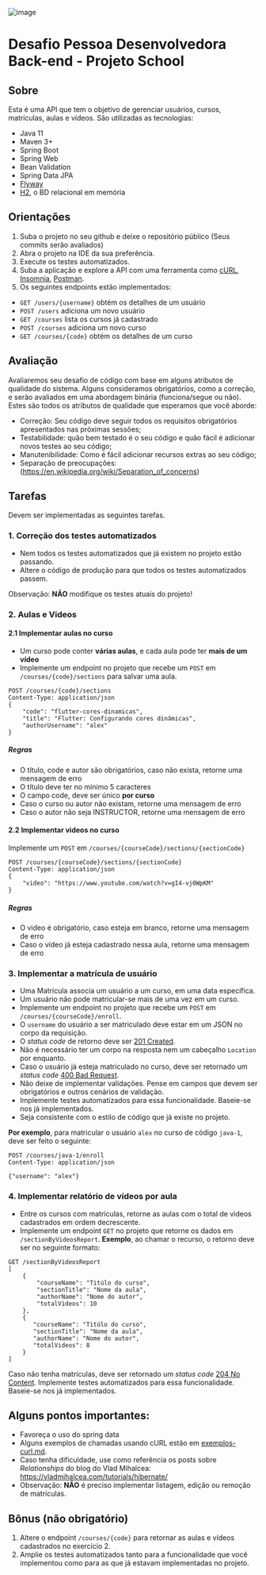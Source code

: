 ![image](https://user-images.githubusercontent.com/29494780/189982427-46da069f-bb06-49ed-a277-6b59b15d131b.png)
# Desafio Pessoa Desenvolvedora Back-end - Projeto School

## Sobre

Esta é uma API que tem o objetivo de gerenciar usuários, cursos, matrículas, aulas e vídeos. São utilizadas as tecnologias:

- Java 11
- Maven 3+
- Spring Boot
- Spring Web
- Bean Validation
- Spring Data JPA
- [Flyway](https://www.baeldung.com/database-migrations-with-flyway)
- [H2](https://www.baeldung.com/spring-boot-h2-database), o BD relacional em memória

## Orientações
1. Suba o projeto no seu github e deixe o repositório público (Seus commits serão avaliados)
2. Abra o projeto na IDE da sua preferência.
3. Execute os testes automatizados.
4. Suba a aplicação e explore a API com uma ferramenta como [cURL](https://curl.se/), [Insomnia](https://insomnia.rest/), [Postman](https://www.postman.com/).
5. Os seguintes endpoints estão implementados:

- `GET /users/{username}` obtém os detalhes de um usuário
- `POST /users` adiciona um novo usuário
- `GET /courses` lista os cursos já cadastrado
- `POST /courses` adiciona um novo curso
- `GET /courses/{code}` obtém os detalhes de um curso

## Avaliação
Avaliaremos seu desafio de código com base em alguns atributos de qualidade do sistema. Alguns consideramos obrigatórios, como a correção, e serão avaliados em uma abordagem binária (funciona/segue ou não). Estes são todos os atributos de qualidade que esperamos que você aborde:

- Correção: Seu código deve seguir todos os requisitos obrigatórios apresentados nas próximas sessões;
- Testabilidade: quão bem testado é o seu código e quão fácil é adicionar novos testes ao seu código;
- Manutenibilidade: Como é fácil adicionar recursos extras ao seu código;
- Separação de preocupações: (https://en.wikipedia.org/wiki/Separation_of_concerns)

## Tarefas
Devem ser implementadas as seguintes tarefas.

### 1. Correção dos testes automatizados
- Nem todos os testes automatizados que já existem no projeto estão passando.
- Altere o código de produção para que todos os testes automatizados passem.

Observação: **NÃO** modifique os testes atuais do projeto!

### 2. Aulas e Videos
#### 2.1 Implementar aulas no curso

- Um curso pode conter **várias aulas**, e cada aula pode ter **mais de um vídeo**
- Implemente um endpoint no projeto que recebe um `POST` em `/courses/{code}/sections` para salvar uma aula.

```
POST /courses/{code}/sections
Content-Type: application/json
{
    "code": "flutter-cores-dinamicas",
    "title": "Flutter: Configurando cores dinâmicas",
    "authorUsername": "alex"
}
```
##### Regras
- O título, code e autor são obrigatórios, caso não exista, retorne uma mensagem de erro
- O título deve ter no mínimo 5 caracteres
- O campo code, deve ser único **por curso**
- Caso o curso ou autor não existam, retorne uma mensagem de erro
- Caso o autor não seja INSTRUCTOR, retorne uma mensagem de erro

#### 2.2 Implementar videos no curso

Implemente um `POST` em `/courses/{courseCode}/sections/{sectionCode}`
```
POST /courses/{courseCode}/sections/{sectionCode}
Content-Type: application/json
{
    "video": "https://www.youtube.com/watch?v=gI4-vj0WpKM"
}
```

##### Regras
- O video é obrigatório, caso esteja em branco, retorne uma mensagem de erro
- Caso o vídeo já esteja cadastrado nessa aula, retorne uma mensagem de erro

### 3. Implementar a matrícula de usuário

- Uma Matrícula associa um usuário a um curso, em uma data específica.
- Um usuário não pode matricular-se mais de uma vez em um curso.
- Implemente um endpoint no projeto que recebe um `POST` em `/courses/{courseCode}/enroll`.
- O `username` do usuário a ser matriculado deve estar em um JSON no corpo da requisição.
- O _status code_ de retorno deve ser [201 Created](https://httpstatusdogs.com/201-created).
- Não é necessário ter um corpo na resposta nem um cabeçalho `Location` por enquanto.
- Caso o usuário já esteja matriculado no curso, deve ser retornado um _status code_ [400 Bad Request](https://httpstatusdogs.com/400-bad-request).
- Não deixe de implementar validações. Pense em campos que devem ser obrigatórios e outros cenários de validação.
- Implemente testes automatizados para essa funcionalidade. Baseie-se nos já implementados.
- Seja consistente com o estilo de código que já existe no projeto.

__Por exemplo__, para matricular o usuário `alex` no curso de código `java-1`, deve ser feito o seguinte:

```
POST /courses/java-1/enroll
Content-Type: application/json

{"username": "alex"}
```


### 4. Implementar relatório de vídeos por aula

- Entre os cursos com matrículas, retorne as aulas com o total de videos cadastrados em ordem decrescente.
- Implemente um endpoint `GET` no projeto que retorne os dados em `/sectionByVideosReport`.
  __Exemplo__, ao chamar o recurso, o retorno deve ser no seguinte formato:

```
GET /sectionByVideosReport
[
    {
        "courseName": "Titúlo do curso",
        "sectionTitle": "Nome da aula",
        "authorName": "Nome do autor",
        "totalVideos": 10
    },
    {
       "courseName": "Titúlo do curso",
       "sectionTitle": "Nome da aula",
       "authorName": "Nome do autor",
       "totalVideos": 8
    }
]
```

Caso não tenha matrículas, deve ser retornado um _status code_ [204 No Content](https://httpstatusdogs.com/204-no-content). Implemente testes automatizados para essa funcionalidade. Baseie-se nos já implementados.


## Alguns pontos importantes:

- Favoreça o uso do spring data
- Alguns exemplos de chamadas usando cURL estão em [exemplos-curl.md](exemplos-curl.md).
- Caso tenha dificuldade, use como referência os posts sobre _Relationships_ do blog do Vlad Mihalcea:  https://vladmihalcea.com/tutorials/hibernate/
- Observação: **NÃO** é preciso implementar listagem, edição ou remoção de matrículas.


## Bônus (não obrigatório)

1. Altere o endpoint `/courses/{code}` para retornar as aulas e vídeos cadastrados no exercício 2.
2. Amplie os testes automatizados tanto para a funcionalidade que você implementou como para as que já estavam implementadas no projeto.
